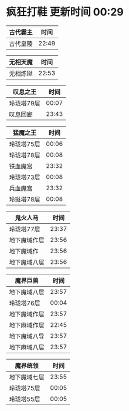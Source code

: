 # 疯狂打鞋 更新时间 00:29

| 古代霸主   | 时间    |
|--------|-------|
| 古代皇陵 | 22:49 |

| 无相天魔   | 时间    |
|--------|-------|
| 无相炼狱 | 22:53 |

| 叹息之王   | 时间    |
|--------|-------|
| 玲珑塔79层 | 00:07 |
| 叹息回廊 | 23:43 |

| 猛魔之王   | 时间    |
|--------|-------|
| 玲珑塔75层 | 00:06 |
| 玲珑塔78层 | 00:08 |
| 铁血魔宫 | 23:32 |
| 玲珑塔73层 | 00:08 |
| 兵血魔宫 | 23:32 |
| 玲斑塔78层 | 00:08 |

| 鬼火人马   | 时间    |
|--------|-------|
| 玲珑塔77层 | 23:37 |
| 地下魔域作层 | 23:56 |
| 地下魔域作 | 23:56 |
| 地下魔域八层 | 23:56 |

| 魔界巨兽   | 时间    |
|--------|-------|
| 地下魔域八层 | 23:57 |
| 玲珑塔76层 | 00:04 |
| 地下魔域作层 | 23:57 |
| 地下麻域作层 | 22:45 |
| 地下魔域八导 | 23:57 |
| 地下麻域八层 | 23:57 |

| 魔界统领   | 时间    |
|--------|-------|
| 地下魔域七层 | 23:55 |
| 玲珑塔75层 | 00:05 |
| 玲珑塔55层 | 00:05 |